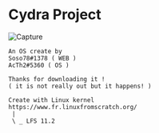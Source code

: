 
# Cydra Project
 ![Capture](https://user-images.githubusercontent.com/68511655/187208750-c12175ad-22ac-41b0-97ae-36477331f548.PNG)

    An OS create by 
    Soso78#1378 ( WEB )
    AcTh2#5360 ( OS )
    
    Thanks for downloading it !
    ( it is not really out but it happens! )
    
    Create with Linux kernel
    https://www.fr.linuxfromscratch.org/
     |
     \ _ LFS 11.2
